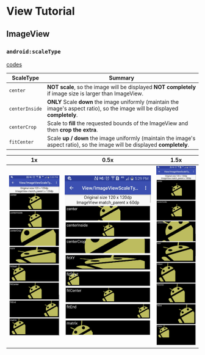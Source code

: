 # View Tutorial


## ImageView

### `android:scaleType`

[codes](../../app/src/main/java/me/li2/android/tutorial/View)

| ScaleType      | Summary                                                                                                                         |
|----------------|---------------------------------------------------------------------------------------------------------------------------------|
| `center`       | **NOT scale**, so the image will be displayed **NOT completely** if image size is larger than ImageView.                        |
| `centerInside` | **ONLY** Scale **down** the image uniformly (maintain the image's aspect ratio), so the image will be displayed **completely**. |
| `centerCrop`   | Scale to **fill** the requested bounds of the ImageView and then **crop the extra**.                                            |
| `fitCenter`    | Scale **up / down** the image uniformly (maintain the image's aspect ratio), so the image will be displayed **completely**.     |


| 1x                                                              | 0.5x                                                                | 1.5x                                                                |
|-----------------------------------------------------------------|---------------------------------------------------------------------|---------------------------------------------------------------------|
| ![1x](ImageViewScaleType/view_imageview_scaletype_1_height.jpg) | ![0.5x](ImageViewScaleType/view_imageview_scaletype_0p5_height.jpg) | ![0.5x](ImageViewScaleType/view_imageview_scaletype_1p5_height.jpg) |
